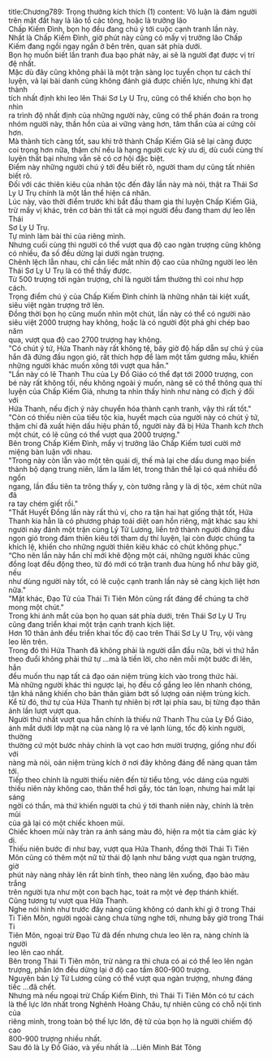 title:Chương789: Trọng thưởng kích thích (1)
content:
Vô luận là đám người trên mặt đất hay là lão tổ các tông, hoặc là trưởng lão<br>Chấp Kiếm Đình, bọn họ đều đang chú ý tới cuộc cạnh tranh lần này.<br>Nhất là Chấp Kiếm Đình, giờ phút này cũng có mấy vị trưởng lão Chấp<br>Kiếm đang ngồi ngay ngắn ở bên trên, quan sát phía dưới.<br>Bọn họ muốn biết lần tranh đua bạo phát này, ai sẽ là người đạt được vị trí<br>đệ nhất.<br>Mặc dù đây cũng không phải là một trận sàng lọc tuyển chọn tư cách thí<br>luyện, vả lại bài danh cũng không đánh giá được chiến lực, nhưng khi đạt thành<br>tích nhất định khi leo lên Thái Sơ Ly U Trụ, cũng có thể khiến cho bọn họ nhìn<br>ra trình độ nhất định của những người này, cũng có thể phán đoán ra trong<br>nhóm người này, thần hồn của ai vững vàng hơn, tâm thần của ai cứng cỏi hơn.<br>Mà thành tích càng tốt, sau khi trở thành Chấp Kiếm Giả sẽ lại càng được<br>coi trọng hơn nữa, thậm chí nếu là hạng người cực kỳ ưu dị, dù cuối cùng thí<br>luyện thất bại nhưng vẫn sẽ có cơ hội đặc biệt.<br>Điểm này những người chú ý tới đều biết rõ, người tham dự cũng tất nhiên<br>biết rõ.<br>Đối với các thiên kiêu của nhân tộc đến đây lần này mà nói, thật ra Thái Sơ<br>Ly U Trụ chính là một lần thể hiện cá nhân.<br>Lúc này, vào thời điểm trước khi bắt đầu tham gia thí luyện Chấp Kiếm Giả,<br>trừ mấy vị khác, trên cơ bản thì tất cả mọi người đều đang tham dự leo lên Thái<br>Sơ Ly U Trụ.<br>Tự mình làm bài thi của riêng mình.<br>Nhưng cuối cùng thì người có thể vượt qua độ cao ngàn trượng cũng không<br>có nhiều, đa số đều dừng lại dưới ngàn trượng.<br>Chênh lệch lẫn nhau, chỉ cần liếc mắt nhìn độ cao của những người leo lên<br>Thái Sơ Ly U Trụ là có thể thấy được.<br>Từ 500 trượng tới ngàn trượng, chỉ là người tầm thường thì coi như hợp<br>cách.<br>Trọng điểm chú ý của Chấp Kiếm Đình chính là những nhân tài kiệt xuất,<br>siêu việt ngàn trượng trở lên.<br>Đồng thời bọn họ cũng muốn nhìn một chút, lần này có thể có người nào<br>siêu việt 2000 trượng hay không, hoặc là có người đột phá ghi chép bao năm<br>qua, vượt qua độ cao 2700 trượng hay không.<br>"Có chút ý tứ, Hứa Thanh này rất không tệ, bây giờ độ hấp dẫn sự chú ý của<br>hắn đã đứng đầu ngọn gió, rất thích hợp để làm một tấm gương mẫu, khiến<br>những người khác muốn xông tới vượt qua hắn."<br>"Lần này có lẽ Thanh Thu của Ly Đồ Giáo có thể đạt tới 2000 trượng, con<br>bé này rất không tồi, nếu không ngoài ý muốn, nàng sẽ có thể thông qua thí<br>luyện của Chấp Kiếm Giả, nhưng ta nhìn thấy hình như nàng có địch ý đối với<br>Hứa Thanh, nếu địch ý này chuyển hóa thành cạnh tranh, vậy thì rất tốt."<br>"Còn có thiếu niên của tiểu tộc kia, huyết mạch của người này có chút ý tứ,<br>thậm chí đã xuất hiện dấu hiệu phản tổ, người này đã bị Hứa Thanh k*ch th*ch<br>một chút, có lẽ cũng có thể vượt qua 2000 trượng."<br>Bên trong Chấp Kiếm Đình, mấy vị trưởng lão Chấp Kiếm tươi cười mở<br>miệng bàn luận với nhau.<br>"Trong này còn lẫn vào một tên quái dị, thế mà lại che dấu dung mạo biến<br>thành bộ dạng trung niên, lấm la lấm lét, trong thân thể lại có quá nhiều đồ ngổn<br>ngang, lần đầu tiên ta trông thấy y, còn tưởng rằng y là dị tộc, xém chút nữa đã<br>ra tay chém giết rồi."<br>"Thất Huyết Đồng lần này rất thú vị, cho ra tận hai hạt giống thật tốt, Hứa<br>Thanh kia hẳn là có phương pháp toái diệt oan hồn riêng, mặt khác sau khi<br>người này đánh một trận cùng Lý Tử Lương, liền trở thành người đứng đầu<br>ngọn gió trong đám thiên kiêu tới tham dự thí luyện, lại còn được chúng ta<br>khích lệ, khiến cho những người thiên kiêu khác có chút không phục.”<br>“Cho nên lần này hắn chỉ mới khẽ động một cái, những người khác cũng<br>đồng loạt đều động theo, từ đó mới có trận tranh đua hùng hổ như bây giờ, nếu<br>như dùng người này tốt, có lẽ cuộc cạnh tranh lần này sẽ càng kịch liệt hơn<br>nữa."<br>"Mặt khác, Đạo Tử của Thái Ti Tiên Môn cũng rất đáng để chúng ta chờ<br>mong một chút."<br>Trong khi ánh mắt của bọn họ quan sát phía dưới, trên Thái Sơ Ly U Trụ<br>cũng đang triển khai một trận cạnh tranh kịch liệt.<br>Hơn 10 thân ảnh đều triển khai tốc độ cao trên Thái Sơ Ly U Trụ, vội vàng<br>leo lên trên.<br>Trong đó thì Hứa Thanh đã không phải là người dẫn đầu nữa, bởi vì thứ hắn<br>theo đuổi không phải thứ tự …mà là tiền lời, cho nên mỗi một bước đi lên, hắn<br>đều muốn thu nạp tất cả đạo oán niệm trùng kích vào trong thức hải.<br>Mà những người khác thì ngược lại, họ đều cố gắng leo lên nhanh chóng,<br>tận khả năng khiến cho bản thân giảm bớt số lượng oán niệm trùng kích.<br>Kể từ đó, thứ tự của Hứa Thanh tự nhiên bị rớt lại phía sau, bị từng đạo thân<br>ảnh lần lượt vượt qua.<br>Người thứ nhất vượt qua hắn chính là thiếu nữ Thanh Thu của Ly Đồ Giáo,<br>ánh mắt dưới lớp mặt nạ của nàng lộ ra vẻ lạnh lùng, tốc độ kinh người, thường<br>thường cứ một bước nhảy chính là vọt cao hơn mười trượng, giống như đối với<br>nàng mà nói, oán niệm trùng kích ở nơi đây không đáng để nàng quan tâm tới.<br>Tiếp theo chính là người thiếu niên đến từ tiểu tông, vóc dáng của người<br>thiếu niên này không cao, thân thể hơi gầy, tóc tán loạn, nhưng hai mắt lại sáng<br>ngời có thần, mà thứ khiến người ta chú ý tới thanh niên này, chính là trên mũi<br>của gã lại có một chiếc khoen mũi.<br>Chiếc khoen mũi này tràn ra ánh sáng màu đỏ, hiện ra một tia cảm giác kỳ<br>dị.<br>Thiếu niên bước đi như bay, vượt qua Hứa Thanh, đồng thời Thái Ti Tiên<br>Môn cũng có thêm một nữ tử thái độ lạnh như băng vượt qua ngàn trượng, giờ<br>phút này nàng nhảy lên rất bình tĩnh, theo nàng lên xuống, đạo bào màu trắng<br>trên người tựa như một con bạch hạc, toát ra một vẻ đẹp thánh khiết.<br>Cũng tương tự vượt qua Hứa Thanh.<br>Nghe nói hình như trước đây nàng cũng không có danh khí gì ở trong Thái<br>Ti Tiên Môn, người ngoài càng chưa từng nghe tới, nhưng bây giờ trong Thái Ti<br>Tiên Môn, ngoại trừ Đạo Tử đã đến nhưng chưa leo lên ra, nàng chính là người<br>leo lên cao nhất.<br>Bên trong Thái Ti Tiên môn, trừ nàng ra thì chưa có ai có thể leo lên ngàn<br>trượng, phần lớn đều dừng lại ở độ cao tầm 800-900 trượng.<br>Nguyên bản Lý Tử Lương cũng có thể vượt qua ngàn trượng, nhưng đáng<br>tiếc …đã chết.<br>Nhưng mà nếu ngoại trừ Chấp Kiếm Đình, thì Thái Ti Tiên Môn có tư cách<br>là thế lực lớn nhất trong Nghênh Hoàng Châu, tự nhiên cũng có chỗ nội tình của<br>riêng mình, trong toàn bộ thế lực lớn, đệ tử của bọn họ là người chiếm độ cao<br>800-900 trượng nhiều nhất.<br>Sau đó là Ly Đồ Giáo, và yếu nhất là …Liên Minh Bát Tông